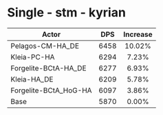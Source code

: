 # Single - stm - kyrian
| Actor | DPS | Increase |
|---|:---:|:---:|
|Pelagos-CM-HA_DE|6458|10.02%|
|Kleia-PC-HA|6294|7.23%|
|Forgelite-BCtA-HA_DE|6277|6.93%|
|Kleia-HA_DE|6209|5.78%|
|Forgelite-BCtA_HoG-HA|6097|3.86%|
|Base|5870|0.00%|
